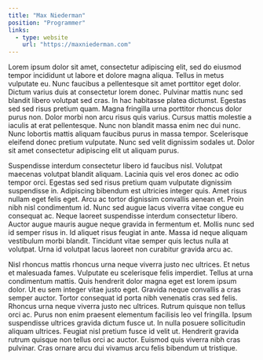```yaml
---
title: "Max Niederman"
position: "Programmer"
links:
  - type: website
    url: "https://maxniederman.com"
---
```


Lorem ipsum dolor sit amet, consectetur adipiscing elit, sed do eiusmod tempor incididunt ut labore et dolore magna aliqua. Tellus in metus vulputate eu. Nunc faucibus a pellentesque sit amet porttitor eget dolor. Dictum varius duis at consectetur lorem donec. Pulvinar mattis nunc sed blandit libero volutpat sed cras. In hac habitasse platea dictumst. Egestas sed sed risus pretium quam. Magna fringilla urna porttitor rhoncus dolor purus non. Dolor morbi non arcu risus quis varius. Cursus mattis molestie a iaculis at erat pellentesque. Nunc non blandit massa enim nec dui nunc. Nunc lobortis mattis aliquam faucibus purus in massa tempor. Scelerisque eleifend donec pretium vulputate. Nunc sed velit dignissim sodales ut. Dolor sit amet consectetur adipiscing elit ut aliquam purus.

Suspendisse interdum consectetur libero id faucibus nisl. Volutpat maecenas volutpat blandit aliquam. Lacinia quis vel eros donec ac odio tempor orci. Egestas sed sed risus pretium quam vulputate dignissim suspendisse in. Adipiscing bibendum est ultricies integer quis. Amet risus nullam eget felis eget. Arcu ac tortor dignissim convallis aenean et. Proin nibh nisl condimentum id. Nunc sed augue lacus viverra vitae congue eu consequat ac. Neque laoreet suspendisse interdum consectetur libero. Auctor augue mauris augue neque gravida in fermentum et. Mollis nunc sed id semper risus in. Id aliquet risus feugiat in ante. Massa id neque aliquam vestibulum morbi blandit. Tincidunt vitae semper quis lectus nulla at volutpat. Urna id volutpat lacus laoreet non curabitur gravida arcu ac.

Nisl rhoncus mattis rhoncus urna neque viverra justo nec ultrices. Et netus et malesuada fames. Vulputate eu scelerisque felis imperdiet. Tellus at urna condimentum mattis. Quis hendrerit dolor magna eget est lorem ipsum dolor. Ut eu sem integer vitae justo eget. Gravida neque convallis a cras semper auctor. Tortor consequat id porta nibh venenatis cras sed felis. Rhoncus urna neque viverra justo nec ultrices. Rutrum quisque non tellus orci ac. Purus non enim praesent elementum facilisis leo vel fringilla. Ipsum suspendisse ultrices gravida dictum fusce ut. In nulla posuere sollicitudin aliquam ultrices. Feugiat nisl pretium fusce id velit ut. Hendrerit gravida rutrum quisque non tellus orci ac auctor. Euismod quis viverra nibh cras pulvinar. Cras ornare arcu dui vivamus arcu felis bibendum ut tristique.
